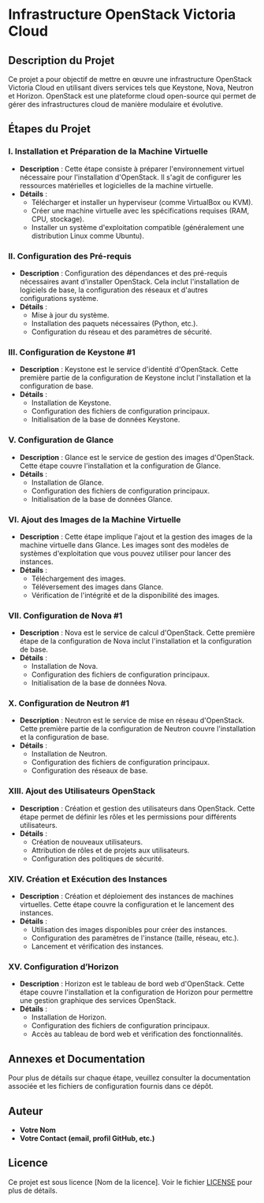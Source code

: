# Infrastructure OpenStack Victoria Cloud

## Description du Projet

Ce projet a pour objectif de mettre en œuvre une infrastructure OpenStack Victoria Cloud en utilisant divers services tels que Keystone, Nova, Neutron et Horizon. OpenStack est une plateforme cloud open-source qui permet de gérer des infrastructures cloud de manière modulaire et évolutive.

## Étapes du Projet

### I. Installation et Préparation de la Machine Virtuelle
- **Description** : Cette étape consiste à préparer l'environnement virtuel nécessaire pour l'installation d'OpenStack. Il s'agit de configurer les ressources matérielles et logicielles de la machine virtuelle.
- **Détails** :
  - Télécharger et installer un hyperviseur (comme VirtualBox ou KVM).
  - Créer une machine virtuelle avec les spécifications requises (RAM, CPU, stockage).
  - Installer un système d'exploitation compatible (généralement une distribution Linux comme Ubuntu).

### II. Configuration des Pré-requis
- **Description** : Configuration des dépendances et des pré-requis nécessaires avant d'installer OpenStack. Cela inclut l'installation de logiciels de base, la configuration des réseaux et d'autres configurations système.
- **Détails** :
  - Mise à jour du système.
  - Installation des paquets nécessaires (Python, etc.).
  - Configuration du réseau et des paramètres de sécurité.

### III. Configuration de Keystone #1
- **Description** : Keystone est le service d'identité d'OpenStack. Cette première partie de la configuration de Keystone inclut l'installation et la configuration de base.
- **Détails** :
  - Installation de Keystone.
  - Configuration des fichiers de configuration principaux.
  - Initialisation de la base de données Keystone.

### V. Configuration de Glance
- **Description** : Glance est le service de gestion des images d'OpenStack. Cette étape couvre l'installation et la configuration de Glance.
- **Détails** :
  - Installation de Glance.
  - Configuration des fichiers de configuration principaux.
  - Initialisation de la base de données Glance.

### VI. Ajout des Images de la Machine Virtuelle
- **Description** : Cette étape implique l'ajout et la gestion des images de la machine virtuelle dans Glance. Les images sont des modèles de systèmes d'exploitation que vous pouvez utiliser pour lancer des instances.
- **Détails** :
  - Téléchargement des images.
  - Téléversement des images dans Glance.
  - Vérification de l'intégrité et de la disponibilité des images.

### VII. Configuration de Nova #1
- **Description** : Nova est le service de calcul d'OpenStack. Cette première étape de la configuration de Nova inclut l'installation et la configuration de base.
- **Détails** :
  - Installation de Nova.
  - Configuration des fichiers de configuration principaux.
  - Initialisation de la base de données Nova.

### X. Configuration de Neutron #1
- **Description** : Neutron est le service de mise en réseau d'OpenStack. Cette première partie de la configuration de Neutron couvre l'installation et la configuration de base.
- **Détails** :
  - Installation de Neutron.
  - Configuration des fichiers de configuration principaux.
  - Configuration des réseaux de base.

### XIII. Ajout des Utilisateurs OpenStack
- **Description** : Création et gestion des utilisateurs dans OpenStack. Cette étape permet de définir les rôles et les permissions pour différents utilisateurs.
- **Détails** :
  - Création de nouveaux utilisateurs.
  - Attribution de rôles et de projets aux utilisateurs.
  - Configuration des politiques de sécurité.

### XIV. Création et Exécution des Instances
- **Description** : Création et déploiement des instances de machines virtuelles. Cette étape couvre la configuration et le lancement des instances.
- **Détails** :
  - Utilisation des images disponibles pour créer des instances.
  - Configuration des paramètres de l'instance (taille, réseau, etc.).
  - Lancement et vérification des instances.

### XV. Configuration d’Horizon
- **Description** : Horizon est le tableau de bord web d'OpenStack. Cette étape couvre l'installation et la configuration de Horizon pour permettre une gestion graphique des services OpenStack.
- **Détails** :
  - Installation de Horizon.
  - Configuration des fichiers de configuration principaux.
  - Accès au tableau de bord web et vérification des fonctionnalités.

## Annexes et Documentation

Pour plus de détails sur chaque étape, veuillez consulter la documentation associée et les fichiers de configuration fournis dans ce dépôt.

## Auteur

- **Votre Nom**
- **Votre Contact (email, profil GitHub, etc.)**

## Licence

Ce projet est sous licence [Nom de la licence]. Voir le fichier [LICENSE](LICENSE) pour plus de détails.
